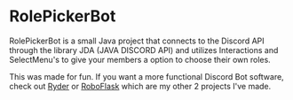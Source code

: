 # RolePickerBot

RolePickerBot is a small Java project that connects to the Discord API through the library JDA (JAVA DISCORD API) and utilizes Interactions and SelectMenu's to give your members a option to choose their own roles.

This was made for fun. If you want a more functional Discord Bot software, check out [Ryder](https://github.com/nikoci/Ryder) or [RoboFlask](https://github.com/nikoci/RoboFlask) which are my other 2 projects I've made.